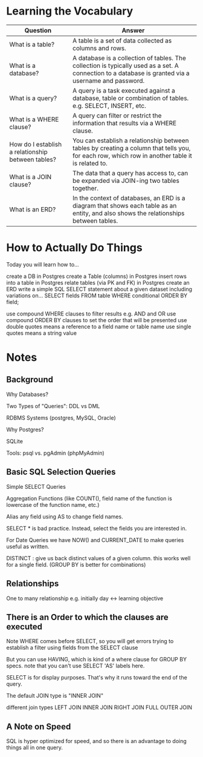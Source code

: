 # Learning the Vocabulary

|Question|Answer|
|--|--|
|What is a table?   |A table is a set of data collected as columns and rows.|
|What is a database?|A database is a collection of tables. The collection is typically used as a set. A connection to a database is granted via a username and password.|
|What is a query?   |A query is a task executed against a database, table or combination of tables. e.g. SELECT, INSERT, etc.|
|What is a WHERE clause?|A query can filter or restrict the information that results via a WHERE clause.|
|How do I establish a relationship between tables?|You can establish a relationship between tables by creating a column that tells you, for each row, which row in another table it is related to.|
|What is a JOIN clause?|The data that a query has access to, can be expanded via JOIN-ing two tables together.|
|What is an ERD?|In the context of databases, an ERD is a diagram that shows each table as an entity, and also shows the relationships between tables.|

# How to Actually Do Things

Today you will learn how to...

create a DB in Postgres
create a Table (columns) in Postgres
insert rows into a table in Postgres
relate tables (via PK and FK) in Postgres
create an ERD
write a simple SQL SELECT statement
    about a given dataset including variations on...
    SELECT fields FROM table WHERE conditional ORDER BY field;

use compound WHERE clauses to filter results e.g. AND and OR 
use compound ORDER BY clauses to set the order that will be presented
use double quotes means a reference to a field name or table name
use single quotes means a string value


# Notes

## Background

Why Databases?

Two Types of "Queries": DDL vs DML

RDBMS Systems (postgres, MySQL, Oracle)

Why Postgres?

SQLite

Tools: psql vs. pgAdmin (phpMyAdmin)

## Basic SQL Selection Queries

Simple SELECT Queries

Aggregation Functions (like COUNT(), field name of the function is lowercase of the function name, etc.)

Alias any field using AS to change field names.

SELECT * is bad practice. Instead, select the fields you are interested in.

For Date Queries we have NOW() and CURRENT_DATE to make queries useful as written.

DISTINCT : give us back distinct values of a given column. this works well for a single field. (GROUP BY is better for combinations)

## Relationships

One to many relationship e.g. initially  day <-> learning objective

## There is an Order to which the clauses are executed

Note WHERE comes before SELECT, so you will get errors trying to establish a filter using fields from the SELECT clause

But you can use HAVING, which is kind of a where clause for GROUP BY specs. note that you can't use SELECT 'AS' labels here.

SELECT is for display purposes. That's why it runs toward the end of the query.

The default JOIN type is "INNER JOIN"

different join types
LEFT JOIN
INNER JOIN
RIGHT JOIN
FULL OUTER JOIN

## A Note on Speed

SQL is hyper optimized for speed, and so there is an advantage to doing things all in one query.
